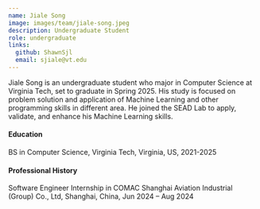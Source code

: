 ```yaml
---
name: Jiale Song
image: images/team/jiale-song.jpeg
description: Undergraduate Student
role: undergraduate
links:
  github: ShawnSjl
  email: sjiale@vt.edu
---
```


Jiale Song is an undergraduate student who major in Computer Science at Virginia Tech, set to graduate in Spring 2025. His study is focused on problem solution and application of Machine Learning and other programming skills in different area. He joined the SEAD Lab to apply, validate, and enhance his Machine Learning skills.
 
#### Education
BS in Computer Science, Virginia Tech, Virginia, US, 2021-2025

#### Professional History
Software Engineer Internship in COMAC Shanghai Aviation Industrial (Group) Co., Ltd, Shanghai, China, Jun 2024 – Aug 2024

